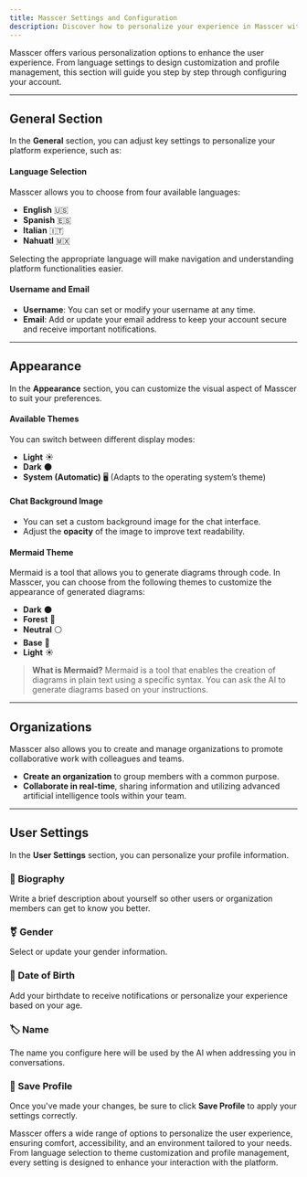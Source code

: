 ```yaml
---
title: Masscer Settings and Configuration
description: Discover how to personalize your experience in Masscer with language settings, appearance customization, profile management, and more.
---
```


Masscer offers various personalization options to enhance the user experience. From language settings to design customization and profile management, this section will guide you step by step through configuring your account.

---

## General Section

In the **General** section, you can adjust key settings to personalize your platform experience, such as:

#### Language Selection

Masscer allows you to choose from four available languages:

- **English** 🇺🇸
- **Spanish** 🇪🇸
- **Italian** 🇮🇹
- **Nahuatl** 🇲🇽

Selecting the appropriate language will make navigation and understanding platform functionalities easier.

#### Username and Email

- **Username**: You can set or modify your username at any time.
- **Email**: Add or update your email address to keep your account secure and receive important notifications.

---

## Appearance

In the **Appearance** section, you can customize the visual aspect of Masscer to suit your preferences.

#### Available Themes

You can switch between different display modes:

- **Light** ☀️
- **Dark** 🌑
- **System (Automatic)** 🖥️ (Adapts to the operating system’s theme)

#### Chat Background Image

- You can set a custom background image for the chat interface.
- Adjust the **opacity** of the image to improve text readability.

#### Mermaid Theme

Mermaid is a tool that allows you to generate diagrams through code. In Masscer, you can choose from the following themes to customize the appearance of generated diagrams:

- **Dark** 🌑
- **Forest** 🌲
- **Neutral** ⚪
- **Base** 📏
- **Light** ☀️

> **What is Mermaid?**
> Mermaid is a tool that enables the creation of diagrams in plain text using a specific syntax. You can ask the AI to generate diagrams based on your instructions.

---

## Organizations

Masscer also allows you to create and manage organizations to promote collaborative work with colleagues and teams.

- **Create an organization** to group members with a common purpose.
- **Collaborate in real-time**, sharing information and utilizing advanced artificial intelligence tools within your team.

---

## User Settings

In the **User Settings** section, you can personalize your profile information.

### 📖 Biography
Write a brief description about yourself so other users or organization members can get to know you better.

### ⚧️ Gender
Select or update your gender information.

### 🎂 Date of Birth
Add your birthdate to receive notifications or personalize your experience based on your age.

### 🏷️ Name
The name you configure here will be used by the AI when addressing you in conversations.

### 💾 Save Profile
Once you've made your changes, be sure to click **Save Profile** to apply your settings correctly.

Masscer offers a wide range of options to personalize the user experience, ensuring comfort, accessibility, and an environment tailored to your needs. From language selection to theme customization and profile management, every setting is designed to enhance your interaction with the platform.
